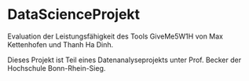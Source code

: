 # DataScienceProjekt

Evaluation der Leistungsfähigkeit des Tools GiveMe5W1H von Max Kettenhofen und Thanh Ha Dinh.

Dieses Projekt ist Teil eines Datenanalyseprojekts unter Prof. Becker der Hochschule Bonn-Rhein-Sieg.
